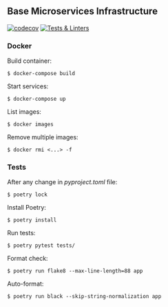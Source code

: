## Base Microservices Infrastructure

[![codecov](https://codecov.io/gh/fiufit-grupo-4/base-microservice/branch/develop/graph/badge.svg?token=TYSBTIXP4G)](https://codecov.io/gh/fiufit-grupo-4/base-microservice) [![Tests & Linters](https://github.com/fiufit-grupo-4/base-microservice/actions/workflows/checks.yml/badge.svg?branch=develop)](https://github.com/fiufit-grupo-4/base-microservice/actions/workflows/checks.yml)

### Docker

Build container:

```$ docker-compose build```

Start services:

```$ docker-compose up```

List images:

```$ docker images```

Remove multiple images:

```$ docker rmi <...> -f```

### Tests

After any change in *pyproject.toml* file:

```$ poetry lock```

Install Poetry:

```$ poetry install```

Run tests:

```$ poetry pytest tests/```

Format check:

```$ poetry run flake8 --max-line-length=88 app```

Auto-format:

```$ poetry run black --skip-string-normalization app```
